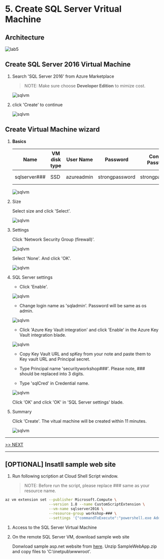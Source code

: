 # 5. Create SQL Server Vritual Machine

## Architecture

![lab5](./images/lab5.png)

## Create SQL Server 2016 Virtual Machine

1. Search 'SQL Server 2016' from Azure Marketplace

    > NOTE: Make sure choose __Developer Edition__ to mimize cost.

    ![sqlvm](./images/5.1.png)

1. click 'Create' to continue

    ![sqlvm](./images/5.2.png)

## Create Virtual Machine wizard

1. __Basics__

    |Name|VM disk type|User Name|Password|Confirm Password|Subscription|Resource Group|Location|
    |---|---|---|---|---|---|---|---|
    |sqlserver###|SSD|azureadmin|strongpassword|strongpassword|*yoursubscription*|workshop-###|West US|

    ![sqlvm](./images/5.3.png)

1. Size

    Select size and click 'Select'.

    ![sqlvm](./images/5.4.png)

1. Settings

    Click 'Network Security Group (firewall)'.

    ![sqlvm](./images/5.5.png)

    Select 'None'. And click 'OK'.

    ![sqlvm](./images/5.6.png)

1. SQL Server settings

    * Click 'Enable'.

    ![sqlvm](./images/5.7.png)

    * Change login name as 'sqladmin'. Password will be same as os admin.

    ![sqlvm](./images/5.8.png)

    * Click 'Azure Key Vault integration' and click 'Enable' in the Azure Key Vault integration blade.

    ![sqlvm](./images/5.9.png)

    * Copy Key Vault URL and spKey from your note and paste them to Key vault URL and Principal secret.

    * Type Principal name 'securityworkshop###'. Please note, ### should be replaced into 3 digits.

    * Type 'sqlCred' in Credential name.

    ![sqlvm](./images/5.10.png)

    Click 'OK' and click 'OK' in 'SQL Server settings' blade.

1. Summary

    Click 'Create'. The vitual machine will be created within 11 minutes.

    ![sqlvm](./images/5.11.png)

---

[>> NEXT](https://github.com/xlegend1024/az-secu-wrkshp/tree/master/6.EncryptDB/Readme.md)

---

## [__OPTIONAL__] Insatll sample web site

1. Run following scription at Cloud Shell Script window.

    > NOTE: Before run the script, please replace ### same as your resource name.

```bash
az vm extension set --publisher Microsoft.Compute \
                    --version 1.8 --name CustomScriptExtension \
                    --vm-name sqlserver2016 \
                    --resource-group workshop-### \
                    --settings '{"commandToExecute":"powershell.exe Add-WindowsFeature Web-Server,Web-Asp-Net45,NET-Framework-Features"}'
```

1. Access to the SQL Server Virtual Machine

1. On the remote SQL Server VM, download sample web site 

    Donwload sample asp.net website from [here](https://raw.githubusercontent.com/xlegend1024/az-secu-wrkshp/master/SampleWebApp/SampleWebApp.zip). Unzip SampleWebApp.zip and copy files to 'C:\inetpub\wwwroot\'.
